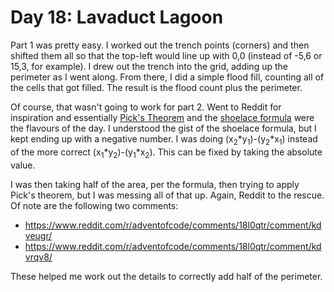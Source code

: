 # Day 18: Lavaduct Lagoon

Part 1 was pretty easy. I worked out the trench points (corners) and then shifted them all so that the top-left would line up with 0,0 (instead of -5,6 or 15,3, for example). I drew out the trench into the grid, adding up the perimeter as I went along. From there, I did a simple flood fill, counting all of the cells that got filled. The result is the flood count plus the perimeter.

Of course, that wasn't going to work for part 2. Went to Reddit for inspiration and essentially [Pick's Theorem](https://en.wikipedia.org/wiki/Pick's_theorem) and the [shoelace formula](https://en.wikipedia.org/wiki/Shoelace_formula) were the flavours of the day. I understood the gist of the shoelace formula, but I kept ending up with a negative number. I was doing (x<sub>2</sub>\*y<sub>1</sub>)-(y<sub>2</sub>\*x<sub>1</sub>) instead of the more correct (x<sub>1</sub>\*y<sub>2</sub>)-(y<sub>1</sub>\*x<sub>2</sub>). This can be fixed by taking the absolute value.

I was then taking half of the area, per the formula, then trying to apply Pick's theorem, but I was messing all of that up. Again, Reddit to the rescue. Of note are the following two comments:
* https://www.reddit.com/r/adventofcode/comments/18l0qtr/comment/kdveugr/
* https://www.reddit.com/r/adventofcode/comments/18l0qtr/comment/kdvrqv8/

These helped me work out the details to correctly add half of the perimeter.
